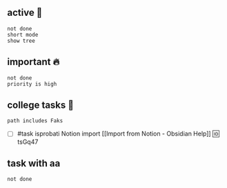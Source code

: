 ## active 📑

```tasks
not done
short mode
show tree
```

## important 🔥
```tasks
not done
priority is high
```

## college tasks 🎒

```tasks
path includes Faks
```

- [ ] #task isprobati Notion import [[Import from Notion - Obsidian Help]] 🆔 tsGq47

## task with aa
```tasks
not done


```
